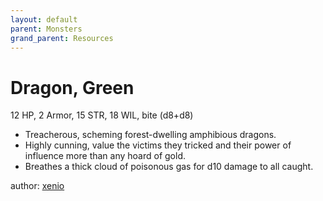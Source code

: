 ```yaml
---
layout: default
parent: Monsters
grand_parent: Resources
---
```


# Dragon, Green
12 HP, 2 Armor, 15 STR, 18 WIL, bite (d8+d8)
- Treacherous, scheming forest-dwelling amphibious dragons.  
- Highly cunning, value the victims they tricked and their power of influence more than any hoard of gold.
- Breathes a thick cloud of poisonous gas for d10 damage to all caught.

author: [xenio](https://xenioinabottle.blogspot.com)

